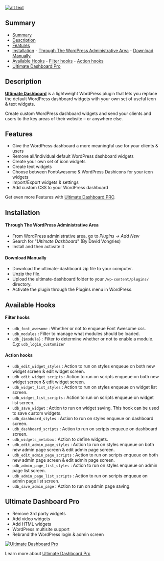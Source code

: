 <p align="center">
<a href="https://ultimatedashboard.io/" target="_blank" rel="noopener noreferrer">

![alt text](https://ultimatedashboard.io/wp-content/uploads/wordpress-ultimate-dashboard-logo.png "Ultimate Dashboard")

</a>
</p>

## Summary

- [Summary](#summary)
- [Description](#description)
- [Features](#features)
- [Installation](#installation)
		- [Through The WordPress Administrative Area](#through-the-wordpress-administrative-area)
		- [Download Manually](#download-manually)
- [Available Hooks](#available-hooks)
		- [Filter hooks](#filter-hooks)
		- [Action hooks](#action-hooks)
- [Ultimate Dashboard Pro](#ultimate-dashboard-pro)

## Description

[**Ultimate Dashboard**](https://ultimatedashboard.io/?utm_source=wordpress&utm_medium=description&utm_campaign=udb) is a lightweight WordPress plugin that lets you replace the default WordPress dashboard widgets with your own set of useful icon & text widgets.

Create custom WordPress dashboard widgets and send your clients and users to the key areas of their website – or anywhere else.

## Features

- Give the WordPress dashboard a more meaningful use for your clients & users
- Remove all/individual default WordPress dashboard widgets
- Create your own set of icon widgets
- Create text widgets
- Choose between FontAwesome & WordPress Dashicons for your icon widgets
- Import/Export widgets & settings
- Add custom CSS to your WordPress dashboard

Get even more Features with [Ultimate Dashboard PRO](#ultimate-dashboard-pro).

## Installation

#### Through The WordPress Administrative Area

- From WordPress administrative area, go to _Plugins_ -> _Add New_
- Search for "_Ultimate Dashboard_" (By David Vongries)
- Install and then activate it

#### Download Manually

- Download the ultimate-dashboard.zip file to your computer.
- Unzip the file.
- Upload the ultimate-dashboard folder to your `/wp-content/plugins/` directory.
- Activate the plugin through the Plugins menu in WordPress.

## Available Hooks

#### Filter hooks
- `udb_font_awesome` : Whether or not to enqueue Font Awesome css.
- `udb_modules` : Filter to manage what modules should be loaded.
- `udb_{$module}` : Filter to determine whether or not to enable a module. E.g: `udb_login_customizer`

#### Action hooks
- `udb_edit_widget_styles` : Action to run on styles enqueue on both new widget screen & edit widget screen.
- `udb_edit_widget_scripts` : Action to run on scripts enqueue on both new widget screen & edit widget screen.
- `udb_widget_list_styles` : Action to run on styles enqueue on widget list screen.
- `udb_widget_list_scripts` : Action to run on scripts enqueue on widget list screen.
- `udb_save_widget` : Action to run on widget saving. This hook can be used to save custom widgets.
- `udb_dashboard_styles` : Action to run on styles enqueue on dashboard screen.
- `udb_dashboard_scripts` : Action to run on scripts enqueue on dashboard screen.
- `udb_widgets_metabox` : Action to define widgets.
- `udb_edit_admin_page_styles` : Action to run on styles enqueue on both new admin page screen & edit admin page screen.
- `udb_edit_admin_page_scripts` : Action to run on scripts enqueue on both new admin page screen & edit admin page screen.
- `udb_admin_page_list_styles` : Action to run on styles enqueue on admin page list screen.
- `udb_admin_page_list_scripts` : Action to run on scripts enqueue on admin page list screen.
- `udb_save_admin_page` : Action to run on admin page saving.

## Ultimate Dashboard Pro

- Remove 3rd party widgets
- Add video widgets
- Add HTML widgets
- WordPress multisite support
- Rebrand the WordPress login & admin screen

[![Ultimate Dashboard Pro](https://img.youtube.com/vi/SFnXOYQ7vWk/0.jpg)](https://www.youtube.com/watch?v=SFnXOYQ7vWk)

Learn more about [Ultimate Dashboard Pro](https://ultimatedashboard.io/?utm_source=wordpress&utm_medium=description&utm_campaign=udb)

